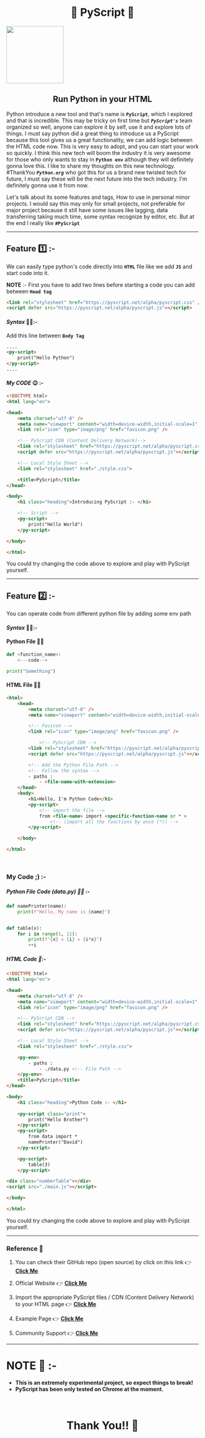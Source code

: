 <h1 align="center">🐍 PyScript 🐍</h1>
<img height="150rem" src="https://pyscript.net/assets/images/pyscript-sticker-black.svg">
<h2 align="center"> Run Python in your HTML</h2>

Python introduce a new tool and that's name is **`PyScript`**, which I explored and that is incredible. This may be tricky on first time but ***`PyScript's`*** team organized so well, anyone can explore it by self, use it and explore lots of things. I must say python did a great thing to introduce us a PyScript because this tool gives us a great functionality, we can add logic between the HTML code now. This is very easy to adopt, and you can start your work so quickly. I think this new tech will boom the industry it is very awesome for those who only wants to stay in  **`Python env`** although they will definitely gonna love this. I like to share my thoughts on this new technology. #ThankYou ***`Python.org`*** who got this for us a brand new twisted tech for future, I must say these will be the next future into the tech industry. I'm definitely gonna use it from now.  

Let's talk about its some features and tags, How to use in personal minor projects. I would say this may only for small projects, not preferable for major project because it still have some issues like lagging, data transferring taking much time, some syntax recognize by editor, etc. But at the end I really like **`#PyScript`**

***

## Feature 1️⃣ :-
We can easily type python's code directly into **`HTML`** file like we add **`JS`** and start code into it. 

**NOTE** :- First you have to add two lines before starting a code you can add between **`Head tag`**

```html
<link rel="stylesheet" href="https://pyscript.net/alpha/pyscript.css" />
<script defer src="https://pyscript.net/alpha/pyscript.js"></script>
```

#### ***Syntax*** 👩‍💻:-

Add this line between **`Body Tag`**

```html
....
<py-script>
    print("Hello Python")
</py-script>
....
```

#### ***My CODE*** 😉 :-

```html
<!DOCTYPE html>
<html lang="en">

<head>
    <meta charset="utf-8" />
    <meta name="viewport" content="width=device-width,initial-scale=1" />
    <link rel="icon" type="image/png" href="favicon.png" />

    <!-- PyScript CDN (Content Delivery Network)-->
    <link rel="stylesheet" href="https://pyscript.net/alpha/pyscript.css" />
    <script defer src="https://pyscript.net/alpha/pyscript.js"></script>

    <!-- Local Style Sheet -->
    <link rel="stylesheet" href="./style.css">

    <title>PyScript</title>
</head>

<body>
    <h1 class="heading">Introducing PyScript :- </h1>

    <!-- Script -->
    <py-script>
        print("Hello World")
    </py-script>

</body>

</html>
```
You could try changing the code above to explore and play with PyScript yourself.

***

## Feature 2️⃣ :-

You can operate code from different python file by adding some env path


#### ***Syntax*** 👩‍💻:-

#### Python File 👨‍💻
```python
def <function_name>:
    <---code-->

print("Something")
```

#### HTML File 👩‍💻

```html
<html>
    <head>
        <meta charset="utf-8" />
        <meta name="viewport" content="width=device-width,initial-scale=1" />

        <!-- Favicon -->
        <link rel="icon" type="image/png" href="favicon.png" />

            <!-- PyScript CDN -->
        <link rel="stylesheet" href="https://pyscript.net/alpha/pyscript.css" />
        <script defer src="https://pyscript.net/alpha/pyscript.js"></script>

        <!-- Add the Python File Path -->
        <!-- Follow the syntax -->
        - paths :
            - <file-name-with-extension>
    </head>
    <body>
        <h1>Hello, I'm Python Code</h1>
        <py-script>
            <!-- import the file -->
            from <file-name> import <specific-function-name or * >
                <!-- (import all the functions by once (*)) -->
        </py-script>

    </body>

</html>
```
<br>

### **My Code** ;) :-

##### Python File Code (data.py) 👨‍💻 :-
```python
def namePrinter(name):
    print(f"Hello, My name is {name}")


def table(x):
    for i in range(1, 11):
        print(f"{x} x {i} = {i*x}")
        ++i
```
##### HTML Code 💌:-

```html
<!DOCTYPE html>
<html lang="en">

<head>
    <meta charset="utf-8" />
    <meta name="viewport" content="width=device-width,initial-scale=1" />
    <link rel="icon" type="image/png" href="favicon.png" />

    <!-- PyScript CDN -->
    <link rel="stylesheet" href="https://pyscript.net/alpha/pyscript.css" />
    <script defer src="https://pyscript.net/alpha/pyscript.js"></script>

    <!-- Local Style Sheet -->
    <link rel="stylesheet" href="./style.css">

    <py-env>
        - paths :
            - ./data.py <!-- File Path -->
    </py-env>
    <title>PyScript</title>
</head>

<body>
    <h1 class="heading">Python Code :- </h1>
    
    <py-script class="print">
        print("Hello Brother")
    </py-script>
    <py-script>
        from data import *
        namePrinter("David")
    </py-script>

    <py-script>
        table(3)
    </py-script>

<div class="numberTable"></div>
<script src="./main.js"></script>

</body>

</html>
````
You could try changing the code above to explore and play with PyScript yourself.

***

### Reference 📔

1. You can check their GitHub repo (open source) by click on this link 👉 **[Click Me](https://github.com/pyscript/pyscript/blob/main/docs/tutorials/getting-started.md)**

2. Official Website 👉 **[Click Me](https://pyscript.net/)**

3. Import the appropriate PyScript files / CDN (Content Delivery Network)  to your HTML page 👉 **[Click Me](https://github.com/pyscript/pyscript#try-pyscript)**

4. Example Page 👉 **[Click Me](https://pyscript.net/examples)**

5. Community Support 👉 **[Click Me](https://community.anaconda.cloud/c/tech-topics/pyscript)**

***

# NOTE 📝 :-
- **This is an extremely experimental project, so expect things to break!**
- **PyScript has been only tested on Chrome at the moment.**

<br>

<h1 align="center">Thank You!! 🧡</h1>
